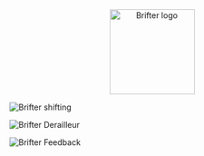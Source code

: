 <div align="center">
  <img src="assets/brifter-logo.avif" alt="Brifter logo" width="150" height="150">
</div>

![Brifter shifting](assets/brifter-shifting.avif)

![Brifter Derailleur](assets/brifter-derailleur.avif)

![Brifter Feedback](assets/brifter-feedback.avif)
